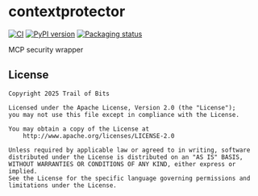 # contextprotector

<!--- BADGES: START --->
[![CI](https://github.com/trailofbits/contextprotector/actions/workflows/tests.yml/badge.svg)](https://github.com/trailofbits/contextprotector/actions/workflows/tests.yml)
[![PyPI version](https://badge.fury.io/py/contextprotector.svg)](https://pypi.org/project/contextprotector)
[![Packaging status](https://repology.org/badge/tiny-repos/python:contextprotector.svg)](https://repology.org/project/python:contextprotector/versions)
<!--- BADGES: END --->

MCP security wrapper

## License
```
Copyright 2025 Trail of Bits

Licensed under the Apache License, Version 2.0 (the "License");
you may not use this file except in compliance with the License.

You may obtain a copy of the License at
    http://www.apache.org/licenses/LICENSE-2.0

Unless required by applicable law or agreed to in writing, software
distributed under the License is distributed on an "AS IS" BASIS,
WITHOUT WARRANTIES OR CONDITIONS OF ANY KIND, either express or implied.
See the License for the specific language governing permissions and
limitations under the License.
```
